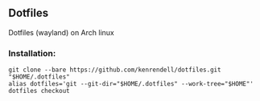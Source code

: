 ## Dotfiles  
Dotfiles (wayland) on Arch linux

### Installation:  
`git clone --bare https://github.com/kenrendell/dotfiles.git "$HOME/.dotfiles"`  
`alias dotfiles='git --git-dir="$HOME/.dotfiles" --work-tree="$HOME"'`  
`dotfiles checkout`
